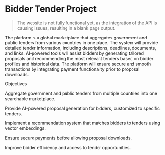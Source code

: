 # Bidder Tender Project
> The website is not fully functional yet, as the integration of the API is causing issues, resulting in a blank page output.


The platform is a global marketplace that aggregates government and public tenders from various countries in one place. The system will provide detailed tender information, including descriptions, deadlines, documents, and links. AI-powered tools will assist bidders by generating tailored proposals and recommending the most relevant tenders based on bidder profiles and historical data. The platform will ensure secure and smooth transactions by integrating payment functionality prior to proposal downloads.

Objectives

Aggregate government and public tenders from multiple countries into one searchable marketplace.

Provide AI-powered proposal generation for bidders, customized to specific tenders.

Implement a recommendation system that matches bidders to tenders using vector embeddings.

Ensure secure payments before allowing proposal downloads.

Improve bidder efficiency and access to tender opportunities.
